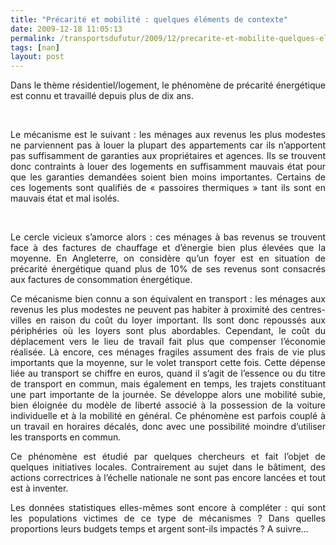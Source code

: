 ```yaml
---
title: "Précarité et mobilité : quelques éléments de contexte"
date: 2009-12-18 11:05:13
permalink: /transportsdufutur/2009/12/precarite-et-mobilite-quelques-elements-de-contexte.html
tags: [nan]
layout: post
---
```


<p align="justify" class="MsoNormal"><span><span>Dans le thème résidentiel/logement, le phénomène de précarité énergétique est connu et travaillé depuis plus de dix ans.</span></span></p> <p align="justify" class="MsoNormal"><span><span></span></span> </p> <p align="justify" class="MsoNormal"><span>Le mécanisme est le suivant : les ménages aux revenus les plus modestes ne parviennent pas à louer la plupart des appartements car ils n’apportent pas suffisamment de garanties aux propriétaires et agences. Ils se trouvent donc contraints à louer des logements en suffisamment mauvais état pour que les garanties demandées soient bien moins importantes. Certains de ces logements sont qualifiés de « passoires thermiques » tant ils sont en mauvais état et mal isolés. </span></p> <p align="justify" class="MsoNormal"><span></span> </p> <p align="justify" class="MsoNormal"><span>Le cercle vicieux s’amorce alors : ces ménages à bas revenus se trouvent face à des factures de chauffage et d’énergie bien plus élevées que la moyenne. En Angleterre, on considère qu’un foyer est en situation de précarité énergétique quand plus de 10% de ses revenus sont consacrés aux factures de consommation énergétique.</span></p> <p align="justify" class="MsoNormal"><span></span></p><span><span> </span></span>  <!--more-->  <p align="justify" class="MsoNormal"><span>Ce mécanisme bien connu a son équivalent en transport : les ménages aux revenus les plus modestes ne peuvent pas habiter à proximité des centres-villes en raison du coût du loyer important. Ils sont donc repoussés aux périphéries où les loyers sont plus abordables. Cependant, le coût du déplacement vers le lieu de travail fait plus que compenser l’économie réalisée. Là encore, ces ménages fragiles assument des frais de vie plus importants que la moyenne, sur le volet transport cette fois. Cette dépense liée au transport se chiffre en euros, quand il s’agit de l’essence ou du titre de transport en commun, mais également en temps, les trajets constituant une part importante de la journée. Se développe alors une mobilité subie, bien éloignée du modèle de liberté associé à la possession de la voiture individuelle et à la mobilité en général. Ce phénomène est parfois couplé à un travail en horaires décalés, donc avec une possibilité moindre d’utiliser les transports en commun.</span></p> <p align="justify" class="MsoNormal"><span></span></p> <p align="justify" class="MsoNormal"><span>Ce phénomène est étudié par quelques chercheurs et fait l’objet de quelques initiatives locales. Contrairement au sujet dans le bâtiment, des actions correctrices à l’échelle nationale ne sont pas encore lancées et tout est à inventer. </span></p> <p align="justify" class="MsoNormal"><span></span></p> <p align="justify" class="MsoNormal"><span>Les données statistiques elles-mêmes sont encore à compléter : qui sont les populations victimes de ce type de mécanismes ? Dans quelles proportions leurs budgets temps et argent sont-ils impactés ? A suivre…</span></p>
